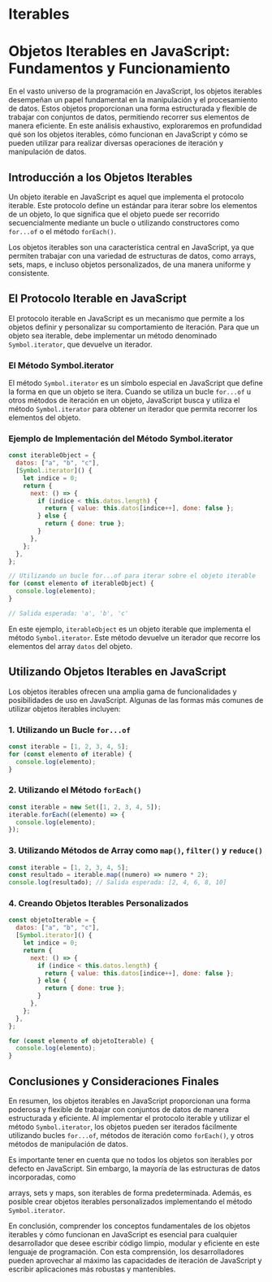 # Iterables

# Objetos Iterables en JavaScript: Fundamentos y Funcionamiento

En el vasto universo de la programación en JavaScript, los objetos iterables desempeñan un papel fundamental en la manipulación y el procesamiento de datos. Estos objetos proporcionan una forma estructurada y flexible de trabajar con conjuntos de datos, permitiendo recorrer sus elementos de manera eficiente. En este análisis exhaustivo, exploraremos en profundidad qué son los objetos iterables, cómo funcionan en JavaScript y cómo se pueden utilizar para realizar diversas operaciones de iteración y manipulación de datos.

## Introducción a los Objetos Iterables

Un objeto iterable en JavaScript es aquel que implementa el protocolo iterable. Este protocolo define un estándar para iterar sobre los elementos de un objeto, lo que significa que el objeto puede ser recorrido secuencialmente mediante un bucle o utilizando constructores como `for...of` o el método `forEach()`.

Los objetos iterables son una característica central en JavaScript, ya que permiten trabajar con una variedad de estructuras de datos, como arrays, sets, maps, e incluso objetos personalizados, de una manera uniforme y consistente.

## El Protocolo Iterable en JavaScript

El protocolo iterable en JavaScript es un mecanismo que permite a los objetos definir y personalizar su comportamiento de iteración. Para que un objeto sea iterable, debe implementar un método denominado `Symbol.iterator`, que devuelve un iterador.

### El Método Symbol.iterator

El método `Symbol.iterator` es un símbolo especial en JavaScript que define la forma en que un objeto se itera. Cuando se utiliza un bucle `for...of` u otros métodos de iteración en un objeto, JavaScript busca y utiliza el método `Symbol.iterator` para obtener un iterador que permita recorrer los elementos del objeto.

### Ejemplo de Implementación del Método Symbol.iterator

```jsx
const iterableObject = {
  datos: ["a", "b", "c"],
  [Symbol.iterator]() {
    let indice = 0;
    return {
      next: () => {
        if (indice < this.datos.length) {
          return { value: this.datos[indice++], done: false };
        } else {
          return { done: true };
        }
      },
    };
  },
};

// Utilizando un bucle for...of para iterar sobre el objeto iterable
for (const elemento of iterableObject) {
  console.log(elemento);
}

// Salida esperada: 'a', 'b', 'c'

```

En este ejemplo, `iterableObject` es un objeto iterable que implementa el método `Symbol.iterator`. Este método devuelve un iterador que recorre los elementos del array `datos` del objeto.

## Utilizando Objetos Iterables en JavaScript

Los objetos iterables ofrecen una amplia gama de funcionalidades y posibilidades de uso en JavaScript. Algunas de las formas más comunes de utilizar objetos iterables incluyen:

### 1. Utilizando un Bucle `for...of`

```jsx
const iterable = [1, 2, 3, 4, 5];
for (const elemento of iterable) {
  console.log(elemento);
}

```

### 2. Utilizando el Método `forEach()`

```jsx
const iterable = new Set([1, 2, 3, 4, 5]);
iterable.forEach((elemento) => {
  console.log(elemento);
});

```

### 3. Utilizando Métodos de Array como `map()`, `filter()` y `reduce()`

```jsx
const iterable = [1, 2, 3, 4, 5];
const resultado = iterable.map((numero) => numero * 2);
console.log(resultado); // Salida esperada: [2, 4, 6, 8, 10]

```

### 4. Creando Objetos Iterables Personalizados

```jsx
const objetoIterable = {
  datos: ["a", "b", "c"],
  [Symbol.iterator]() {
    let indice = 0;
    return {
      next: () => {
        if (indice < this.datos.length) {
          return { value: this.datos[indice++], done: false };
        } else {
          return { done: true };
        }
      },
    };
  },
};

for (const elemento of objetoIterable) {
  console.log(elemento);
}

```

## Conclusiones y Consideraciones Finales

En resumen, los objetos iterables en JavaScript proporcionan una forma poderosa y flexible de trabajar con conjuntos de datos de manera estructurada y eficiente. Al implementar el protocolo iterable y utilizar el método `Symbol.iterator`, los objetos pueden ser iterados fácilmente utilizando bucles `for...of`, métodos de iteración como `forEach()`, y otros métodos de manipulación de datos.

Es importante tener en cuenta que no todos los objetos son iterables por defecto en JavaScript. Sin embargo, la mayoría de las estructuras de datos incorporadas, como

arrays, sets y maps, son iterables de forma predeterminada. Además, es posible crear objetos iterables personalizados implementando el método `Symbol.iterator`.

En conclusión, comprender los conceptos fundamentales de los objetos iterables y cómo funcionan en JavaScript es esencial para cualquier desarrollador que desee escribir código limpio, modular y eficiente en este lenguaje de programación. Con esta comprensión, los desarrolladores pueden aprovechar al máximo las capacidades de iteración de JavaScript y escribir aplicaciones más robustas y mantenibles.